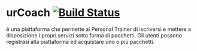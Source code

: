 # urCoach [![Build Status](https://travis-ci.com/fasanosalvatore/urCoach.svg?branch=master)](https://travis-ci.com/fasanosalvatore/urCoach)

è una piattaforma che permette ai Personal Trainer di iscriversi e mettere a disposizione i propri servizi sotto forma di pacchetti. 
Gli utenti possono registrasi alla piattaforma ed acquistare uno o più pacchetti. 
